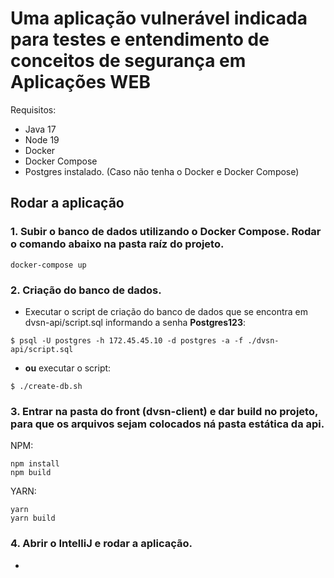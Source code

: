 # Uma aplicação vulnerável indicada para testes e entendimento de conceitos de segurança em Aplicações WEB

Requisitos:
- Java 17
- Node 19
- Docker
- Docker Compose
- Postgres instalado. (Caso não tenha o Docker e Docker Compose)

## Rodar a aplicação

### 1. Subir o banco de dados utilizando o Docker Compose. Rodar o comando abaixo na pasta raíz do projeto.
```
docker-compose up
```

### 2. Criação do banco de dados.

- Executar o script de criação do banco de dados que se encontra em dvsn-api/script.sql informando a senha **Postgres123**:

```
$ psql -U postgres -h 172.45.45.10 -d postgres -a -f ./dvsn-api/script.sql
```
- **ou** executar o script:
```
$ ./create-db.sh
```

### 3. Entrar na pasta do front (dvsn-client) e dar build no projeto, para que os arquivos sejam colocados ná pasta estática da api.

NPM:
```
npm install
npm build
```
YARN:
```
yarn
yarn build
```


### 4. Abrir o IntelliJ e rodar a aplicação.
- 